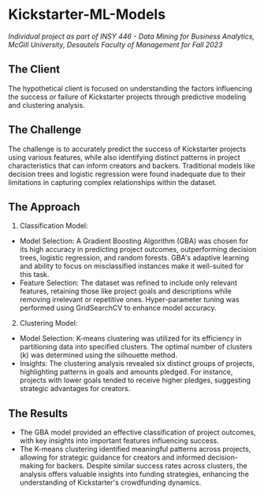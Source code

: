 # Kickstarter-ML-Models
*Individual project as part of INSY 446 - Data Mining for Business Analytics, McGill University, Desautels Faculty of Management for Fall 2023*
## The Client
The hypothetical client is focused on understanding the factors influencing the success or failure of Kickstarter projects through predictive modeling and clustering analysis.

## The Challenge
The challenge is to accurately predict the success of Kickstarter projects using various features, while also identifying distinct patterns in project characteristics that can inform creators and backers. Traditional models like decision trees and logistic regression were found inadequate due to their limitations in capturing complex relationships within the dataset.

## The Approach
1. Classification Model:
  - Model Selection: A Gradient Boosting Algorithm (GBA) was chosen for its high accuracy in predicting project outcomes, outperforming decision trees, logistic regression, and random forests. GBA's adaptive learning and ability to focus on misclassified instances make it well-suited for this task.
  - Feature Selection: The dataset was refined to include only relevant features, retaining those like project goals and descriptions while removing irrelevant or repetitive ones. Hyper-parameter tuning was performed using GridSearchCV to enhance model accuracy.
2. Clustering Model:
  - Model Selection: K-means clustering was utilized for its efficiency in partitioning data into specified clusters. The optimal number of clusters (k) was determined using the silhouette method.
  - Insights: The clustering analysis revealed six distinct groups of projects, highlighting patterns in goals and amounts pledged. For instance, projects with lower goals tended to receive higher pledges, suggesting strategic advantages for creators.

## The Results
- The GBA model provided an effective classification of project outcomes, with key insights into important features influencing success.
- The K-means clustering identified meaningful patterns across projects, allowing for strategic guidance for creators and informed decision-making for backers. Despite similar success rates across clusters, the analysis offers valuable insights into funding strategies, enhancing the understanding of Kickstarter's crowdfunding dynamics.
